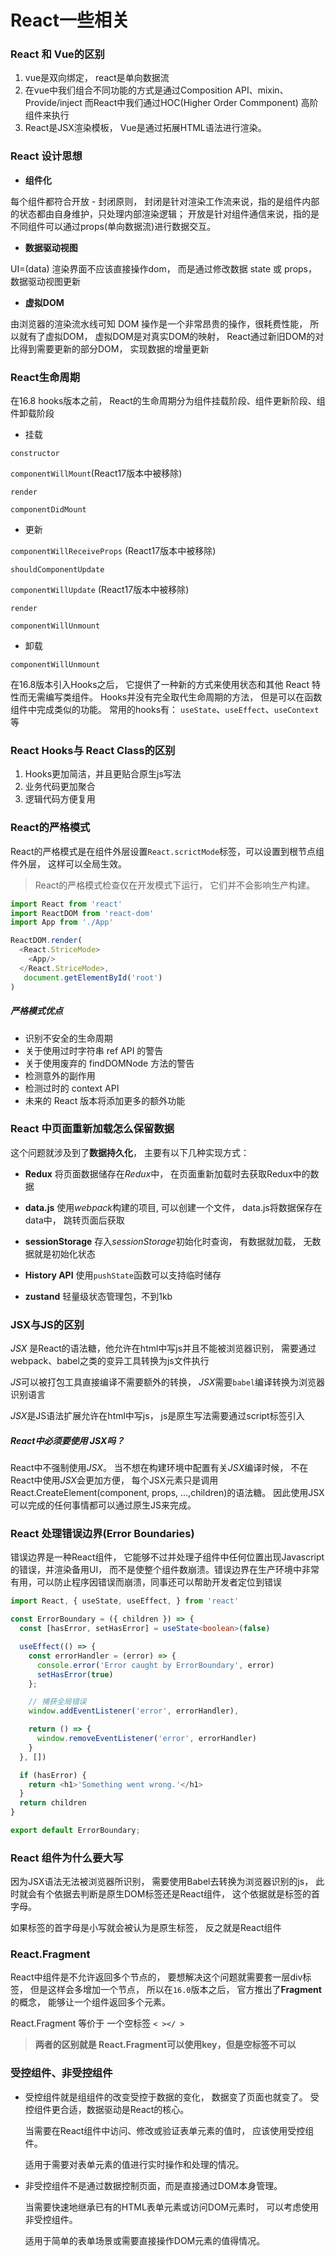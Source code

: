 # React一些相关

### React 和 Vue的区别

1. vue是双向绑定， react是单向数据流
2. 在vue中我们组合不同功能的方式是通过Composition API、mixin、Provide/inject  而React中我们通过HOC(Higher Order Commponent) 高阶组件来执行
3. React是JSX渲染模板， Vue是通过拓展HTML语法进行渲染。

### React 设计思想

- **组件化**

每个组件都符合开放 - 封闭原则， 封闭是针对渲染工作流来说，指的是组件内部的状态都由自身维护，只处理内部渲染逻辑； 开放是针对组件通信来说，指的是不同组件可以通过props(单向数据流)进行数据交互。

- **数据驱动视图**

UI=(data)
渲染界面不应该直接操作dom， 而是通过修改数据 state 或 props， 数据驱动视图更新

- **虚拟DOM**

由浏览器的渲染流水线可知 DOM 操作是一个非常昂贵的操作，很耗费性能， 所以就有了虚拟DOM， 虚拟DOM是对真实DOM的映射， React通过新旧DOM的对比得到需要更新的部分DOM， 实现数据的增量更新

### React生命周期

在16.8 hooks版本之前， React的生命周期分为组件挂载阶段、组件更新阶段、组件卸载阶段

- 挂载

`constructor`

`componentWillMount`(React17版本中被移除)

`render`

`componentDidMount`

- 更新

`componentWillReceiveProps` (React17版本中被移除)

`shouldComponentUpdate`

`componentWillUpdate` (React17版本中被移除)

`render`

`componentWillUnmount`

- 卸载

`componentWillUnmount`

在16.8版本引入Hooks之后， 它提供了一种新的方式来使用状态和其他 React 特性而无需编写类组件。 Hooks并没有完全取代生命周期的方法， 但是可以在函数组件中完成类似的功能。 常用的hooks有： `useState`、`useEffect`、`useContext`等

### React Hooks与 React Class的区别

1. Hooks更加简洁，并且更贴合原生js写法
2. 业务代码更加聚合
3. 逻辑代码方便复用

### React的严格模式

React的严格模式是在组件外层设置`React.scrictMode`标签，可以设置到根节点组件外层， 这样可以全局生效。

> React的严格模式检查仅在开发模式下运行， 它们并不会影响生产构建。

```javascript
import React from 'react'
import ReactDOM from 'react-dom'
import App from './App'

ReactDOM.render(
  <React.StriceMode>
    <App/>
  </React.StriceMode>,
   document.getElementById('root')
)
```

##### 严格模式优点

- 识别不安全的生命周期
- 关于使用过时字符串 ref API 的警告
- 关于使用废弃的 findDOMNode 方法的警告
- 检测意外的副作用
- 检测过时的 context API
- 未来的 React 版本将添加更多的额外功能

### React 中页面重新加载怎么保留数据

这个问题就涉及到了**数据持久化**， 主要有以下几种实现方式：

- **Redux**
   将页面数据储存在*Redux*中， 在页面重新加载时去获取Redux中的数据

- **data.js**
   使用*webpack*构建的项目, 可以创建一个文件， data.js将数据保存在data中， 跳转页面后获取

- **sessionStorage**
  存入*sessionStorage*初始化时查询， 有数据就加载， 无数据就是初始化状态

- **History API**
  使用`pushState`函数可以支持临时储存

- **zustand**
  轻量级状态管理包，不到1kb

### JSX与JS的区别

*JSX* 是React的语法糖，他允许在html中写js并且不能被浏览器识别， 需要通过webpack、babel之类的变异工具转换为js文件执行

*JS*可以被打包工具直接编译不需要额外的转换， *JSX*需要`babel`编译转换为浏览器识别语言

*JSX*是JS语法扩展允许在html中写js， js是原生写法需要通过script标签引入

##### React中必须要使用 JSX吗？

React中不强制使用*JSX*。 当不想在构建环境中配置有关*JSX*编译时候， 不在React中使用*JSX*会更加方便，
每个JSX元素只是调用 React.CreateElement(component, props, ...,children)的语法糖。 因此使用JSX可以完成的任何事情都可以通过原生JS来完成。

### React 处理错误边界(Error Boundaries)

错误边界是一种React组件， 它能够不过并处理子组件中任何位置出现Javascript的错误，并渲染备用UI， 而不是使整个组件数崩溃。错误边界在生产环境中非常有用，可以防止程序因错误而崩溃，同事还可以帮助开发者定位到错误

```typescript
import React, { useState, useEffect, } from 'react'

const ErrorBoundary = ({ children }) => {
  const [hasError, setHasError] = useState<boolean>(false)

  useEffect(() => {
    const errorHandler = (error) => {
      console.error('Error caught by ErrorBoundary', error)
      setHasError(true)
    };

    // 捕获全局错误
    window.addEventListener('error', errorHandler),

    return () => {
      window.removeEventListener('error', errorHandler)
    }
  }, [])

  if (hasError) {
    return <h1>'Something went wrong.'</h1>
  }
  return children
}

export default ErrorBoundary;
```

### React 组件为什么要大写

因为JSX语法无法被浏览器所识别， 需要使用Babel去转换为浏览器识别的js， 此时就会有个依据去判断是原生DOM标签还是React组件， 这个依据就是标签的首字母。

如果标签的首字母是小写就会被认为是原生标签， 反之就是React组件

### React.Fragment

React中组件是不允许返回多个节点的， 要想解决这个问题就需要套一层div标签， 但是这样会多增加一个节点，
所以在`16.0`版本之后， 官方推出了**Fragment**的概念， 能够让一个组件返回多个元素。

React.Fragment 等价于 一个空标签 `< ></ >`

> **两者的区别就是 React.Fragment可以使用key，但是空标签不可以**

### 受控组件、非受控组件

- 受控组件就是组组件的改变受控于数据的变化， 数据变了页面也就变了。 受控组件更合适，数据驱动是React的核心。

  当需要在React组件中访问、修改或验证表单元素的值时， 应该使用受控组件。

  适用于需要对表单元素的值进行实时操作和处理的情况。

- 非受控组件不是通过数据控制页面，而是直接通过DOM本身管理。

  当需要快速地继承已有的HTML表单元素或访问DOM元素时， 可以考虑使用非受控组件。

  适用于简单的表单场景或需要直接操作DOM元素的值得情况。
